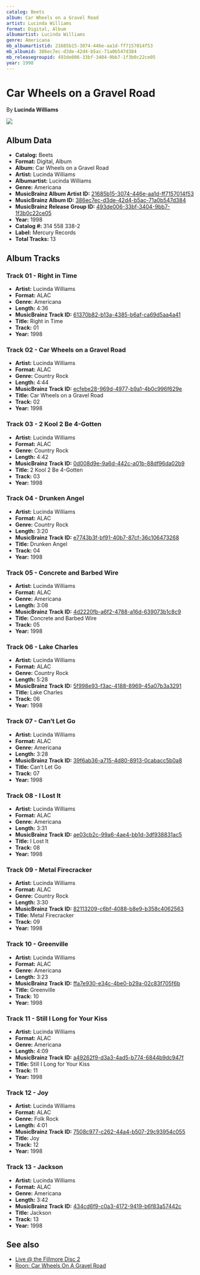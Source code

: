 ```yaml
---
catalog: Beets
album: Car Wheels on a Gravel Road
artist: Lucinda Williams
format: Digital, Album
albumartist: Lucinda Williams
genre: Americana
mb_albumartistid: 21685b15-3074-446e-aa1d-ff7157014f53
mb_albumid: 386ec7ec-d3de-42d4-b5ac-71a0b547d384
mb_releasegroupid: 493de006-33bf-3404-9bb7-1f3b0c22ce05
year: 1998
---
```


# Car Wheels on a Gravel Road

By **Lucinda Williams**

![](../../assets/beetscovers/Lucinda_Williams-Car_Wheels_on_a_Gravel_Road.jpg)

## Album Data

- **Catalog:** Beets
- **Format:** Digital, Album
- **Album:** Car Wheels on a Gravel Road
- **Artist:** Lucinda Williams
- **Albumartist:** Lucinda Williams
- **Genre:** Americana
- **MusicBrainz Album Artist ID:** [21685b15-3074-446e-aa1d-ff7157014f53](https://musicbrainz.org/artist/21685b15-3074-446e-aa1d-ff7157014f53)
- **MusicBrainz Album ID:** [386ec7ec-d3de-42d4-b5ac-71a0b547d384](https://musicbrainz.org/release/386ec7ec-d3de-42d4-b5ac-71a0b547d384)
- **MusicBrainz Release Group ID:** [493de006-33bf-3404-9bb7-1f3b0c22ce05](https://musicbrainz.org/release-group/493de006-33bf-3404-9bb7-1f3b0c22ce05)
- **Year:** 1998
- **Catalog #:** 314 558 338-2
- **Label:** Mercury Records
- **Total Tracks:** 13

## Album Tracks

### Track 01 - Right in Time

- **Artist:** Lucinda Williams
- **Format:** ALAC
- **Genre:** Americana
- **Length:** 4:36
- **MusicBrainz Track ID:** [61370b82-b13a-4385-b6af-ca69d5aa4a41](https://musicbrainz.org/recording/61370b82-b13a-4385-b6af-ca69d5aa4a41)
- **Title:** Right in Time
- **Track:** 01
- **Year:** 1998

### Track 02 - Car Wheels on a Gravel Road

- **Artist:** Lucinda Williams
- **Format:** ALAC
- **Genre:** Country Rock
- **Length:** 4:44
- **MusicBrainz Track ID:** [ecfebe28-969d-4977-b9a1-4b0c996f629e](https://musicbrainz.org/recording/ecfebe28-969d-4977-b9a1-4b0c996f629e)
- **Title:** Car Wheels on a Gravel Road
- **Track:** 02
- **Year:** 1998

### Track 03 - 2 Kool 2 Be 4-Gotten

- **Artist:** Lucinda Williams
- **Format:** ALAC
- **Genre:** Country Rock
- **Length:** 4:42
- **MusicBrainz Track ID:** [0d008d9e-9a6d-442c-a01b-88df96da02b9](https://musicbrainz.org/recording/0d008d9e-9a6d-442c-a01b-88df96da02b9)
- **Title:** 2 Kool 2 Be 4-Gotten
- **Track:** 03
- **Year:** 1998

### Track 04 - Drunken Angel

- **Artist:** Lucinda Williams
- **Format:** ALAC
- **Genre:** Country Rock
- **Length:** 3:20
- **MusicBrainz Track ID:** [e7743b3f-bf91-40b7-87cf-36c106473268](https://musicbrainz.org/recording/e7743b3f-bf91-40b7-87cf-36c106473268)
- **Title:** Drunken Angel
- **Track:** 04
- **Year:** 1998

### Track 05 - Concrete and Barbed Wire

- **Artist:** Lucinda Williams
- **Format:** ALAC
- **Genre:** Americana
- **Length:** 3:08
- **MusicBrainz Track ID:** [4d2220fb-a6f2-4788-a16d-639073b1c8c9](https://musicbrainz.org/recording/4d2220fb-a6f2-4788-a16d-639073b1c8c9)
- **Title:** Concrete and Barbed Wire
- **Track:** 05
- **Year:** 1998

### Track 06 - Lake Charles

- **Artist:** Lucinda Williams
- **Format:** ALAC
- **Genre:** Country Rock
- **Length:** 5:28
- **MusicBrainz Track ID:** [5f998e93-f3ac-4188-8969-45a07b3a3291](https://musicbrainz.org/recording/5f998e93-f3ac-4188-8969-45a07b3a3291)
- **Title:** Lake Charles
- **Track:** 06
- **Year:** 1998

### Track 07 - Can’t Let Go

- **Artist:** Lucinda Williams
- **Format:** ALAC
- **Genre:** Americana
- **Length:** 3:28
- **MusicBrainz Track ID:** [39f6ab36-a715-4d80-8913-0cabacc5b0a8](https://musicbrainz.org/recording/39f6ab36-a715-4d80-8913-0cabacc5b0a8)
- **Title:** Can’t Let Go
- **Track:** 07
- **Year:** 1998

### Track 08 - I Lost It

- **Artist:** Lucinda Williams
- **Format:** ALAC
- **Genre:** Americana
- **Length:** 3:31
- **MusicBrainz Track ID:** [ae03cb2c-99a6-4ae4-bb1d-3df938831ac5](https://musicbrainz.org/recording/ae03cb2c-99a6-4ae4-bb1d-3df938831ac5)
- **Title:** I Lost It
- **Track:** 08
- **Year:** 1998

### Track 09 - Metal Firecracker

- **Artist:** Lucinda Williams
- **Format:** ALAC
- **Genre:** Country Rock
- **Length:** 3:30
- **MusicBrainz Track ID:** [82113209-c6bf-4088-b8e9-b358c4062563](https://musicbrainz.org/recording/82113209-c6bf-4088-b8e9-b358c4062563)
- **Title:** Metal Firecracker
- **Track:** 09
- **Year:** 1998

### Track 10 - Greenville

- **Artist:** Lucinda Williams
- **Format:** ALAC
- **Genre:** Americana
- **Length:** 3:23
- **MusicBrainz Track ID:** [ffa7e930-e34c-4be0-b29a-02c83f705f6b](https://musicbrainz.org/recording/ffa7e930-e34c-4be0-b29a-02c83f705f6b)
- **Title:** Greenville
- **Track:** 10
- **Year:** 1998

### Track 11 - Still I Long for Your Kiss

- **Artist:** Lucinda Williams
- **Format:** ALAC
- **Genre:** Americana
- **Length:** 4:09
- **MusicBrainz Track ID:** [a49262f9-d3a3-4ad5-b774-6844b9dc947f](https://musicbrainz.org/recording/a49262f9-d3a3-4ad5-b774-6844b9dc947f)
- **Title:** Still I Long for Your Kiss
- **Track:** 11
- **Year:** 1998

### Track 12 - Joy

- **Artist:** Lucinda Williams
- **Format:** ALAC
- **Genre:** Folk Rock
- **Length:** 4:01
- **MusicBrainz Track ID:** [7508c977-c262-44a4-b507-29c93954c055](https://musicbrainz.org/recording/7508c977-c262-44a4-b507-29c93954c055)
- **Title:** Joy
- **Track:** 12
- **Year:** 1998

### Track 13 - Jackson

- **Artist:** Lucinda Williams
- **Format:** ALAC
- **Genre:** Americana
- **Length:** 3:42
- **MusicBrainz Track ID:** [434cd6f9-c0a3-4172-9419-b6f83a57442c](https://musicbrainz.org/recording/434cd6f9-c0a3-4172-9419-b6f83a57442c)
- **Title:** Jackson
- **Track:** 13
- **Year:** 1998


## See also

- [Live @ the Fillmore Disc 2](Live_@_the_Fillmore_Disc_2.md)
- [Roon: Car Wheels On A Gravel Road](../../Roon/Lucinda_Williams/Car_Wheels_On_A_Gravel_Road.md)
